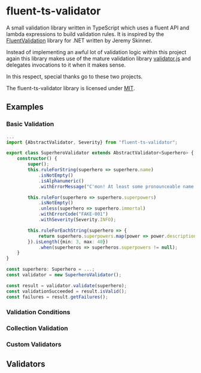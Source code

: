 # fluent-ts-validator

A small validation library written in TypeScript which uses a fluent API and lambda expressions to build validation rules. It is inspired by the [FluentValidation](https://github.com/JeremySkinner/FluentValidation) library for .NET written by Jeremy Skinner.

Instead of implementing an awful lot of validation logic within this project again this library makes use of the mature validation library [validator.js](https://github.com/chriso/validator.js) and delegates invocations to it when it makes sense.

In this respect, special thanks go to these two projects.

The fluent-ts-validator library is licensed under [MIT](https://opensource.org/licenses/MIT).


## Examples

### Basic Validation

```TypeScript
...
import {AbstractValidator, Severity} from "fluent-ts-validator";

export class SuperheroValidator extends AbstractValidator<Superhero> {
    constructor() {
        super();
        this.ruleForString(superhero => superhero.name)
            .isNotEmpty()
            .isAlphanumeric()
            .withErrorMessage("C'mon! At least some pronounceable name.");

        this.ruleFor(superhero => superhero.superpowers)
            .isNotEmpty()
            .unless(superhero => superhero.immortal)
            .withErrorCode("FAKE-001")
            .withSeverity(Severity.INFO);

        this.ruleForEachString(superhero => {
            return superhero.superpowers.map(power => power.description);
        }).isLength({min: 3, max: 40})
            .when(superheros => superheros.superpowers != null);
    }
}

const superhero: Superhero = ...;
const validator = new SuperheroValidator();

const result = validator.validate(superhero);
const validationSucceeded = result.isValid();
const failures = result.getFailures();
```
### Validation Conditions


### Collection Validation


### Custom Validators

## Validators